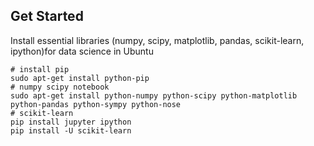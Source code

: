 ## Get Started 

Install essential libraries (numpy, scipy, matplotlib, pandas, scikit-learn, ipython)for data science in Ubuntu

```
# install pip
sudo apt-get install python-pip
# numpy scipy notebook
sudo apt-get install python-numpy python-scipy python-matplotlib python-pandas python-sympy python-nose
# scikit-learn
pip install jupyter ipython
pip install -U scikit-learn
```
